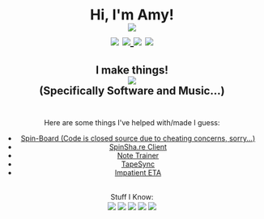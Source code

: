 <div align="center">
  <h1 align="center">
    Hi, I'm Amy! <br>
    <img src="https://pronoun.cyou/x/y?subject=She&object=Her&height=30" align="center"><br>
    <img src="https://img.shields.io/badge/Status-Forever%20Tired.-ff69b4?style=flat-square" align="center">
    <a href="https://twitter.com/jy126orjy126">
      <img src="https://img.shields.io/badge/Twitter-@jy126orjy126-ff69b4?style=flat-square&logo=twitter" align="center">
    </a>
    <img src="https://img.shields.io/badge/Discord-ayanamy.jy126%239012-ff69b4?style=flat-square&logo=discord" align="center">
    <a href="https://open.spotify.com/artist/15HdoPMP89EsIfIvN1coko?si=w_DgHRz_QJmHusiByrQWxw">
      <img src="https://img.shields.io/badge/Spotify-AyanAmy-ff69b4?style=flat-square&logo=spotify" align="center">
    </a>
  </h1>
  
</div>

<h2 align="center"> I make things! <br>
  <img src="https://github-readme-stats.vercel.app/api?username=jy1263&show_icons=true&theme=radical" align="center"> <br>
  (Specifically Software and Music...) <br><br>
</h2>

<div align="center">
    Here are some things I've helped with/made I guess:
    <ul>
      <li><a href="https://spin-board.herokuapp.com">Spin-Board (Code is closed source due to cheating concerns, sorry...)</a></li>
      <li><a href="https://github.com/SpinShare/client">SpinSha.re Client</a></li>
      <li><a href="https://jy1263.github.io/note-trainer/">Note Trainer</a></li>
      <li><a href="https://github.com/jy1263/TapeSync">TapeSync</a></li>
      <li><a href="https://jy1263.github.io/impatient-eta/">Impatient ETA</a></li>
    </ul>
    <br>
</div>

<div align="center">
  Stuff I Know: <br>
  <img src="https://img.shields.io/badge/HTML5-ff69b4?style=flat-square&logo=html5" align="center">
  <img src="https://img.shields.io/badge/JavaScript-ff69b4?style=flat-square&logo=javascript" align="center">
  <img src="https://img.shields.io/badge/Node-ff69b4?style=flat-square&logo=node.js" align="center">
  <img src="https://img.shields.io/badge/Vue.js-ff69b4?style=flat-square&logo=vue.js" align="center">
  <img src="https://img.shields.io/badge/C%23-ff69b4?style=flat-square&logo=c%20sharp" align="center">
  
</div>



